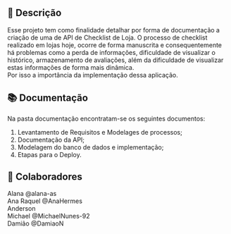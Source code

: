 ## :memo: Descrição
Esse projeto tem como finalidade detalhar por forma de documentação a criação de uma de API de Checklist de Loja. 
O processo de checklist realizado em lojas hoje, ocorre de forma manuscrita e consequentemente há problemas como a perda de informações, dificuldade de visualizar o histórico, armazenamento de avaliações, além da dificuldade de visualizar estas informações de forma mais dinâmica.     
Por isso a importância da implementação dessa aplicação. 

## :books: Documentação
Na pasta documentação encontratam-se os seguintes documentos:
1. Levantamento de Requisitos e Modelages de processos; 
2. Documentação da API; 
3. Modelagem do banco de dados e implementação;
4. Etapas para o Deploy.

## :handshake: Colaboradores
Alana @alana-as </br>
Ana Raquel @AnaHermes </br>
Anderson </br>
Michael @MichaelNunes-92 </br>
Damião @DamiaoN </br>



